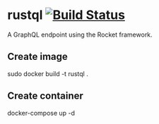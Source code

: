 # rustql [![Build Status](https://travis-ci.org/aleics/rustql.svg?branch=master)](https://travis-ci.org/aleics/rustql)

A GraphQL endpoint using the Rocket framework.

## Create image
sudo docker build -t rustql .

## Create container
docker-compose up -d
